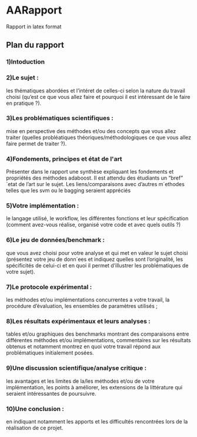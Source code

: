 # AARapport
Rapport in latex format

## Plan du rapport
### 1)Intoduction
### 2)Le sujet :
les thématiques abordées et l’intéret de celles-ci selon la nature du travail choisi
(qu’est ce que vous allez faire et pourquoi il est intéressant de le faire en pratique ?).
### 3)Les problématiques scientifiques :  
mise en perspective des méthodes et/ou des concepts
que vous allez traiter (quelles probléatiques théoriques/méthodologiques ce que vous
allez faire permet de traiter ?).
### 4)Fondements, principes et état de l'art
Présenter dans le rapport une synthèse expliquant les fondements et propriétés des
méthodes adaboost. Il est attendu des étudiants un “bref” ´etat de l’art sur le sujet.
Les liens/comparaisons avec d’autres m´ethodes telles que les svm ou le bagging seraient
appréciés
### 5)Votre implémentation :  
le langage utilisé, le workflow, les différentes fonctions et leur
spécification (comment avez-vous réalise, organisé votre code et avec quels outils ?)
### 6)Le jeu de données/benchmark :  
que vous avez choisi pour votre analyse et qui met en valeur
le sujet choisi (présentez votre jeu de donn´ees et indiquez quelles sont l’originalité, les
spécificités de celui-ci et en quoi il permet d’illustrer les problématiques de votre sujet).
### 7)Le protocole expérimental :   
les méthodes et/ou implémentations concurrentes 
a votre travail, la procédure d’évaluation, les ensembles de paramètres utilisés ;
### 8)Les résultats expérimentaux et leurs analyses :  
tables et/ou graphiques des benchmarks montrant des comparaisons entre différentes méthodes et/ou implémentations, commentaires sur les résultats obtenus et notamment montrez en quoi votre travail répond aux
problématiques initialement posées.
### 9)Une discussion scientifique/analyse critique :   
les avantages et les limites de la/les méthodes
et/ou de votre implémentation, les points à améliorer, les extensions de la littérature qui
seraient intéressantes de poursuivre.
### 10)Une conclusion :  
en indiquant notamment les apports et les difficultés rencontrées lors de
la réalisation de ce projet.
